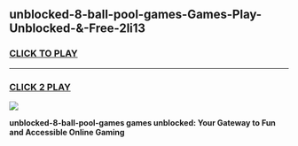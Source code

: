
## unblocked-8-ball-pool-games-Games-Play-Unblocked-&-Free-2li13
<h3>
<a href="https://premium76.site?title=unblocked-8-ball-pool-games&ref=24A">CLICK TO PLAY</a></h3>
<hr>

<h3>
<a href="https://premium76.site?title=unblocked-8-ball-pool-games&ref=24A">CLICK 2 PLAY</a>
  
</h3>

<a href="https://premium76.site?title=unblocked-8-ball-pool-games&ref=24A"><img src="https://clearcache.store/games.png"></a>


**unblocked-8-ball-pool-games games unblocked: Your Gateway to Fun and Accessible Online Gaming**
